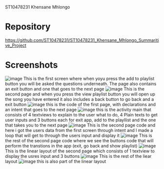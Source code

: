 ST10478231
Khensane Mhlongo

# Repository
https://github.com/ST10478231/ST10478231_Khensane_Mhlongo_Summaritive_Project

# Screenshots
![image](https://github.com/user-attachments/assets/5dbf9ab8-d9d4-4ca3-9c08-de0a0099484c)
This is the first screen where when yoyu press the add to  playlist button you will be asked the questions underneath. The page also contains an exit button and one that goes to the next page
![image](https://github.com/user-attachments/assets/1f165b5b-f1e6-41f9-b36f-86d7d1af6ef5)
This is the second page and when you press the view playlist button you will open up the song you have entered it also includes a back button to go back and a exit button
![image](https://github.com/user-attachments/assets/a97191c6-b20b-46f6-99a6-533bc4ccca9e)
this is the code of the first page, with declarations and an intent that goes to the next page
![image](https://github.com/user-attachments/assets/570dd76f-49b2-4ec4-b8f1-3b6baa720472)
this is the activity main that consists of 4 textviews to explain to the user what to do, 4 Plain texts to get user inputs and 3 buttons each for exit app, add to the playllist and the one that takes you to the next page
![image](https://github.com/user-attachments/assets/03b4599b-a096-4e84-8e41-4b5046a98c68)
This is the second page code and here i got the users data from the first screen through intent and l made a loop that will get to through the users input and display it
![image](https://github.com/user-attachments/assets/10b5974a-dc14-4cba-835c-fba7fe759610)
This is the rest of the second page code where we see the buttons code that will perform the transtions in the app (exit, go back and show playlist)
![image](https://github.com/user-attachments/assets/b82ef0cb-c54d-49b0-84ca-d566e30e1260)
This is the linear layout of the second page which consists of 1 textview to display the usres input and 3 buttons
![image](https://github.com/user-attachments/assets/afba3004-18ce-43c8-ac5a-d483e66568b7)
This is the rest of the liear layout
![image](https://github.com/user-attachments/assets/e5594e61-a24f-4762-95d5-e49dc88d385a)
this is also part of the linear layout









